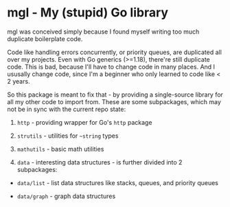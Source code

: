 # mgl - My (stupid) Go library
mgl was conceived simply because I found myself writing too much duplicate boilerplate code.

Code like handling errors concurrently, or priority queues, are duplicated all over my projects. Even with Go generics (>=1.18), there're still duplicate code. This is bad, because I'll have to change code in many places. And I ususally change code, since I'm a beginner who only learned to code like < 2 years.

So this package is meant to fix that - by providing a single-source library for all my other code to import from. These are some subpackages, which may not be in sync with the current repo state:

1. `http` - providing wrapper for Go's `http` package

2. `strutils` - utilities for `~string` types

2. `mathutils` - basic math utilities

4. `data` - interesting data structures - is further divided into 2 subpackages:

- `data/list` - list data structures like stacks, queues, and priority queues

- `data/graph` - graph data structures